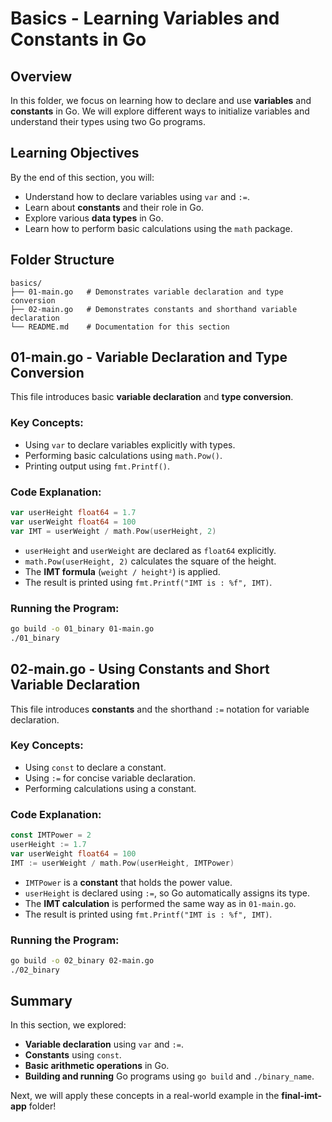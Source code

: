 # Basics - Learning Variables and Constants in Go

## Overview
In this folder, we focus on learning how to declare and use **variables** and **constants** in Go. We will explore different ways to initialize variables and understand their types using two Go programs.

## Learning Objectives
By the end of this section, you will:
- Understand how to declare variables using `var` and `:=`.
- Learn about **constants** and their role in Go.
- Explore various **data types** in Go.
- Learn how to perform basic calculations using the `math` package.

## Folder Structure
```
basics/
├── 01-main.go   # Demonstrates variable declaration and type conversion
├── 02-main.go   # Demonstrates constants and shorthand variable declaration
└── README.md    # Documentation for this section
```

## 01-main.go - Variable Declaration and Type Conversion
This file introduces basic **variable declaration** and **type conversion**.

### Key Concepts:
- Using `var` to declare variables explicitly with types.
- Performing basic calculations using `math.Pow()`.
- Printing output using `fmt.Printf()`.

### Code Explanation:
```go
var userHeight float64 = 1.7
var userWeight float64 = 100
var IMT = userWeight / math.Pow(userHeight, 2)
```
- `userHeight` and `userWeight` are declared as `float64` explicitly.
- `math.Pow(userHeight, 2)` calculates the square of the height.
- The **IMT formula** (`weight / height²`) is applied.
- The result is printed using `fmt.Printf("IMT is : %f", IMT)`.

### Running the Program:
```sh
go build -o 01_binary 01-main.go
./01_binary
```

## 02-main.go - Using Constants and Short Variable Declaration
This file introduces **constants** and the shorthand `:=` notation for variable declaration.

### Key Concepts:
- Using `const` to declare a constant.
- Using `:=` for concise variable declaration.
- Performing calculations using a constant.

### Code Explanation:
```go
const IMTPower = 2
userHeight := 1.7
var userWeight float64 = 100
IMT := userWeight / math.Pow(userHeight, IMTPower)
```
- `IMTPower` is a **constant** that holds the power value.
- `userHeight` is declared using `:=`, so Go automatically assigns its type.
- The **IMT calculation** is performed the same way as in `01-main.go`.
- The result is printed using `fmt.Printf("IMT is : %f", IMT)`.

### Running the Program:
```sh
go build -o 02_binary 02-main.go
./02_binary
```

## Summary
In this section, we explored:
- **Variable declaration** using `var` and `:=`.
- **Constants** using `const`.
- **Basic arithmetic operations** in Go.
- **Building and running** Go programs using `go build` and `./binary_name`.

Next, we will apply these concepts in a real-world example in the **final-imt-app** folder!